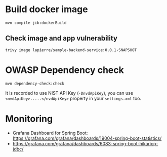 # Build docker image

````shell
mvn compile jib:dockerBuild
````

## Check image and app vulnerability

````shell
trivy image lapierre/sample-backend-service:0.0.1-SNAPSHOT
````

# OWASP Dependency check

````shell
mvn dependency-check:check
````

It is recorded to use NIST API Key (`-DnvdApiKey`), you can use `<nvdApiKey>.....</nvdApiKey>` property in your `settings.xml` too.

# Monitoring

- Grafana Dashboard for Spring Boot: https://grafana.com/grafana/dashboards/19004-spring-boot-statistics/
- https://grafana.com/grafana/dashboards/6083-spring-boot-hikaricp-jdbc/

